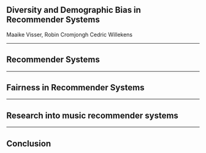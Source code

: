 ## Diversity and Demographic Bias in Recommender Systems

Maaike Visser, Robin Cromjongh Cedric Willekens

---

## Recommender Systems

---

## Fairness in Recommender Systems

--- 

## Research into music recommender systems

--- 

## Conclusion
